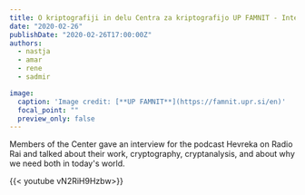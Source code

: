 ```yaml
---
title: O kriptografiji in delu Centra za kriptografijo UP FAMNIT - Interview for the podcast Hevreka on Radio Rai (in Slovene)
date: "2020-02-26"
publishDate: "2020-02-26T17:00:00Z"
authors:
  - nastja
  - amar 
  - rene 
  - sadmir 

image:
  caption: 'Image credit: [**UP FAMNIT**](https://famnit.upr.si/en)'
  focal_point: ""
  preview_only: false
---
```

Members of the Center gave an interview for the podcast Hevreka on Radio Rai and talked about their work, cryptography, cryptanalysis, and about why we need both in today's world.

{{< youtube vN2RiH9Hzbw>}}
